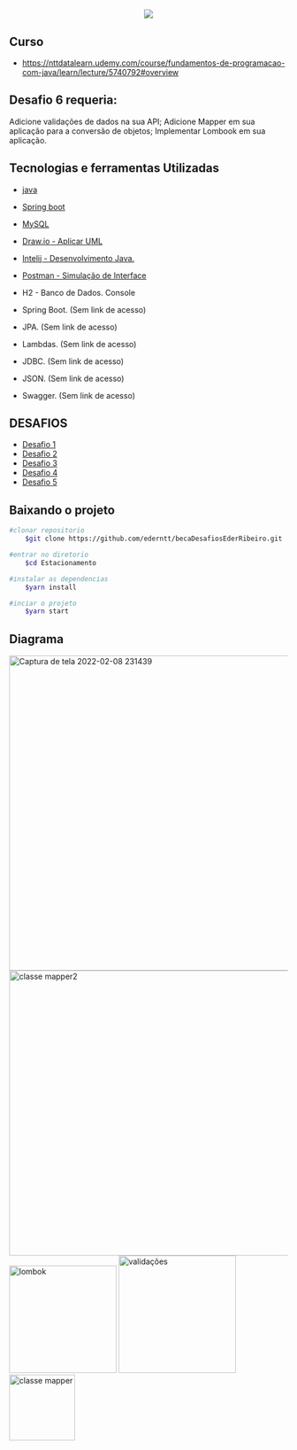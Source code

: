 

<h1 align= "center"> 
<img src="https://ik.imagekit.io/gzogywm8vya/banner_estacionamento_rqqeoyAahE.jpg?ik-sdk-version=javascript-1.4.3&updatedAt=1642687192657.png"
</h1> 
    
## Curso
- https://nttdatalearn.udemy.com/course/fundamentos-de-programacao-com-java/learn/lecture/5740792#overview
    
## Desafio 6 requeria:
Adicione validações de dados na sua API;
Adicione Mapper em sua aplicação para a conversão de objetos;
Implementar Lombook em sua aplicação.


## Tecnologias e ferramentas Utilizadas
- [java](https://www.java.com/pt-BR/)
- [Spring boot](https://spring.io/projects/spring-boot)
- [MySQL](https://www.mysql.com/products/workbench/)
- [Draw.io - Aplicar UML](https://drawio.bbva.com/)
- [Intelij - Desenvolvimento Java.](https://www.jetbrains.com/pt-br/idea/) 
- [Postman - Simulação de Interface](https://www.postman.com/)
- H2 - Banco de Dados. Console

- Spring Boot. (Sem link de acesso)
- JPA. (Sem link de acesso)
- Lambdas. (Sem link de acesso)
- JDBC. (Sem link de acesso)
- JSON. (Sem link de acesso)
- Swagger. (Sem link de acesso)


## DESAFIOS
- [Desafio 1](https://github.com/ederntt/becaDesafiosEderRibeiro/edit/main/README.md)
- [Desafio 2](https://github.com/ederntt/becaDesafiosEderRibeiro/tree/novodesafio)
- [Desafio 3](https://github.com/ederntt/becaDesafiosEderRibeiro/tree/Desafio3_)
- [Desafio 4](https://github.com/ederntt/becaDesafiosEderRibeiro/tree/Desafio4)
- [Desafio 5](https://github.com/ederntt/becaDesafiosEderRibeiro/tree/Desafio5)

## Baixando o projeto

```bash
#clonar repositorio
    $git clone https://github.com/ederntt/becaDesafiosEderRibeiro.git

#entrar no diretorio
    $cd Estacionamento

#instalar as dependencias
    $yarn install

#inciar o projeto
    $yarn start
```




## Diagrama
<img width="569" alt="Captura de tela 2022-02-08 231439" src="https://user-images.githubusercontent.com/98030629/153108995-a1dda8d0-227d-444d-959b-438a838ed661.png">


<img width="515" alt="classe mapper2" src="https://user-images.githubusercontent.com/98030629/153113128-feb543ce-b416-4464-ab54-c4b30ce29e09.png">

<img width="194" alt="lombok" src="https://user-images.githubusercontent.com/98030629/153113130-4b5fc387-9981-4c51-81ab-ad9353942819.png">

<img width="212" alt="validações" src="https://user-images.githubusercontent.com/98030629/153113131-c11d6ce2-aa1b-4464-a6dc-a7affa53229f.png">

<img width="119" alt="classe mapper" src="https://user-images.githubusercontent.com/98030629/153113133-94841f7a-b841-454c-b918-38843376ee62.png">


